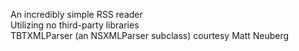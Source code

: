 An incredibly simple RSS reader<br>
Utilizing no third-party libraries<br>
TBTXMLParser (an NSXMLParser subclass) courtesy Matt Neuberg
